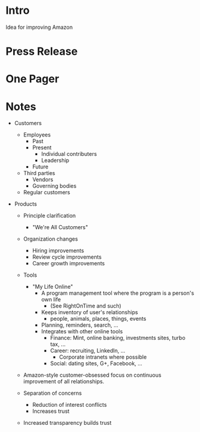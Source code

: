 # Intro

Idea for improving Amazon

# Press Release

# One Pager

# Notes

- Customers
  - Employees
    - Past
    - Present
      - Individual contributers
      - Leadership
    - Future
  - Third parties
    - Vendors
    - Governing bodies
  - Regular customers

- Products
  - Principle clarification
    - "We're All Customers"
  - Organization changes
    - Hiring improvements
    - Review cycle improvements
    - Career growth improvements
  - Tools
    - "My Life Online"
      - A program management tool where the program is a person's own life
        - (See RightOnTime and such)
      - Keeps inventory of user's relationships
        - people, animals, places, things, events
      - Planning, reminders, search, ...
      - Integrates with other online tools
        - Finance: Mint, online banking, investments sites, turbo tax, ...
        - Career: recruiting, LinkedIn, ...
          - Corporate intranets where possible
        - Social: dating sites, G+, Facebook, ...

  - Amazon-style customer-obsessed focus on continuous improvement of all
    relationships.
  - Separation of concerns 
    - Reduction of interest conflicts
    - Increases trust
  - Increased transparency builds trust
